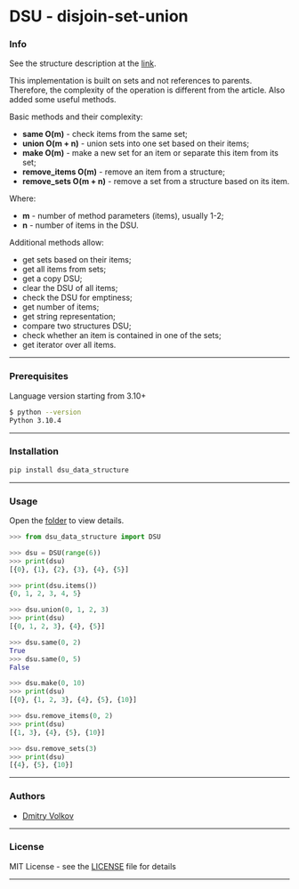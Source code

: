 # DSU - disjoin-set-union

### Info

See the structure description at the [link](https://en.wikipedia.org/wiki/Disjoint-set_data_structure).

This implementation is built on sets and not references to parents. Therefore, the complexity of the operation is different from the article. Also added some useful methods.

Basic methods and their complexity:
* **same O(m)** - check items from the same set;
* **union O(m + n)** - union sets into one set based on their items;
* **make O(m)** - make a new set for an item or separate this item from its set;
* **remove_items O(m)** - remove an item from a structure;
* **remove_sets O(m + n)** - remove a set from a structure based on its item.

Where:
* **m** - number of method parameters (items), usually 1-2;
* **n** - number of items in the DSU.

Additional methods allow:
* get sets based on their items;
* get all items from sets;
* get a copy DSU;
* clear the DSU of all items;
* check the DSU for emptiness;
* get number of items;
* get string representation;
* compare two structures DSU;
* check whether an item is contained in one of the sets;
* get iterator over all items.

---

### Prerequisites

Language version starting from 3.10+

```bash
$ python --version
Python 3.10.4
```

---

### Installation

```bash
pip install dsu_data_structure
```

---

### Usage

Open the [folder](examples) to view details.

```python
>>> from dsu_data_structure import DSU

>>> dsu = DSU(range(6))
>>> print(dsu)
[{0}, {1}, {2}, {3}, {4}, {5}]

>>> print(dsu.items())
{0, 1, 2, 3, 4, 5}

>>> dsu.union(0, 1, 2, 3)
>>> print(dsu)
[{0, 1, 2, 3}, {4}, {5}]

>>> dsu.same(0, 2)
True
>>> dsu.same(0, 5)
False

>>> dsu.make(0, 10)
>>> print(dsu)
[{0}, {1, 2, 3}, {4}, {5}, {10}]

>>> dsu.remove_items(0, 2)
>>> print(dsu)
[{1, 3}, {4}, {5}, {10}]

>>> dsu.remove_sets(3)
>>> print(dsu)
[{4}, {5}, {10}]
```

---

### Authors

* [Dmitry Volkov](https://github.com/d1mav0lk0v)

---

### License

MIT License - see the [LICENSE](LICENSE) file for details

---
